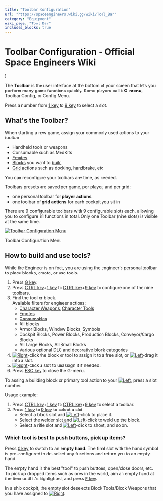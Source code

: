 ```yaml
---
title: "Toolbar Configuration"
url: "https://spaceengineers.wiki.gg/wiki/Tool_Bar"
category: "Equipment"
wiki_page: "Tool Bar"
includes_blocks: true
---
```


# Toolbar Configuration - Official Space Engineers Wiki

)

The **Toolbar** is the user interface at the bottom of your screen that lets you perform many game functions quickly. Some players call it **G-menu**, Toolbar Config, or Config Menu.

Press a number from [1 key](https://spaceengineers.wiki.gg/wiki/Key_Bindings "Key Bindings") to [9 key](https://spaceengineers.wiki.gg/wiki/Key_Bindings "Key Bindings") to select a slot.

## What's the Toolbar?

When starting a new game, assign your commonly used actions to your toolbar:

*   Handheld tools or weapons
*   Consumable such as MedKits
*   [Emotes](https://spaceengineers.wiki.gg/wiki/Emotes "Emotes")
*   [Blocks](https://spaceengineers.wiki.gg/wiki/Blocks "Blocks") you want to [build](https://spaceengineers.wiki.gg/wiki/Building "Building")
*   [Grid](https://spaceengineers.wiki.gg/wiki/Grid "Grid") actions such as docking, handbrake, etc

You can reconfigure your toolbars any time, as needed.

Toolbars presets are saved per game, per player, and per grid:

*   one personal toolbar for **player actions**
*   one toolbar of **grid actions** for each cockpit you sit in

There are 9 configurable toolbars with 9 configurable slots each, allowing you to configure 81 functions in total. Only one Toolbar (nine slots) is visible at the same time.

[![Toolbar Configuration Menu](https://spaceengineers.wiki.gg/images/thumb/0/0a/SE-Toolbar-cut.png/320px-SE-Toolbar-cut.png?c93534)](https://spaceengineers.wiki.gg/wiki/File:SE-Toolbar-cut.png)

Toolbar Configuration Menu

## How to build and use tools?

While the Engineer is on foot, you are using the engineer's personal toolbar to place blocks, emote, or use tools.

1.  Press [G key](https://spaceengineers.wiki.gg/wiki/Key_Bindings "Key Bindings").
2.  Press [CTRL key](https://spaceengineers.wiki.gg/wiki/Key_Bindings "Key Bindings")+[1 key](https://spaceengineers.wiki.gg/wiki/Key_Bindings "Key Bindings") to [CTRL key](https://spaceengineers.wiki.gg/wiki/Key_Bindings "Key Bindings")+[9 key](https://spaceengineers.wiki.gg/wiki/Key_Bindings "Key Bindings") to configure one of the nine toolbars.
3.  Find the tool or block.  
    Available filters for engineer actions:
    *   [Character Weapons](https://spaceengineers.wiki.gg/wiki/Character_Weapons "Character Weapons"), [Character Tools](https://spaceengineers.wiki.gg/wiki/Character_Tools "Character Tools")
    *   [Emotes](https://spaceengineers.wiki.gg/wiki/Emotes "Emotes")
    *   [Consumables](https://spaceengineers.wiki.gg/wiki/Consumable "Consumable")
    *   All blocks
    *   Armor Blocks, Window Blocks, Symbols
    *   Cockpit Blocks, Power Blocks, Production Blocks, Conveyor/Cargo Blocks
    *   All Large Blocks, All Small Blocks
    *   Various optional DLC and decorative block categories
4.  [![Right](https://commons.wiki.gg/images/thumb/1/11/Keyboard_White_Mouse_Right.png/20px-Keyboard_White_Mouse_Right.png?3581de)](https://spaceengineers.wiki.gg/wiki/File:Keyboard_White_Mouse_Right.png "Right")\-click the block or tool to assign it to a free slot, or [![Left](https://commons.wiki.gg/images/thumb/5/5f/Keyboard_White_Mouse_Left.png/20px-Keyboard_White_Mouse_Left.png?c1a406)](https://spaceengineers.wiki.gg/wiki/File:Keyboard_White_Mouse_Left.png "Left")\-drag it into a slot.
5.  [![Right](https://commons.wiki.gg/images/thumb/1/11/Keyboard_White_Mouse_Right.png/20px-Keyboard_White_Mouse_Right.png?3581de)](https://spaceengineers.wiki.gg/wiki/File:Keyboard_White_Mouse_Right.png "Right")\-click a slot to unassign it if needed.
6.  Press [ESC key](https://spaceengineers.wiki.gg/wiki/Key_Bindings "Key Bindings") to close the G-menu.

To assing a building block or primary tool action to your [![Left](https://commons.wiki.gg/images/thumb/5/5f/Keyboard_White_Mouse_Left.png/20px-Keyboard_White_Mouse_Left.png?c1a406)](https://spaceengineers.wiki.gg/wiki/File:Keyboard_White_Mouse_Left.png "Left"), press a slot number.

Usage example:

1.  Press [CTRL key](https://spaceengineers.wiki.gg/wiki/Key_Bindings "Key Bindings")+[1 key](https://spaceengineers.wiki.gg/wiki/Key_Bindings "Key Bindings") to [CTRL key](https://spaceengineers.wiki.gg/wiki/Key_Bindings "Key Bindings")+[9 key](https://spaceengineers.wiki.gg/wiki/Key_Bindings "Key Bindings") to select a toolbar.
2.  Press [1 key](https://spaceengineers.wiki.gg/wiki/Key_Bindings "Key Bindings") to [9 key](https://spaceengineers.wiki.gg/wiki/Key_Bindings "Key Bindings") to select a slot
    *   Select a block slot and [![Left](https://commons.wiki.gg/images/thumb/5/5f/Keyboard_White_Mouse_Left.png/20px-Keyboard_White_Mouse_Left.png?c1a406)](https://spaceengineers.wiki.gg/wiki/File:Keyboard_White_Mouse_Left.png "Left")\-click to place it.
    *   Select the welder slot and [![Left](https://commons.wiki.gg/images/thumb/5/5f/Keyboard_White_Mouse_Left.png/20px-Keyboard_White_Mouse_Left.png?c1a406)](https://spaceengineers.wiki.gg/wiki/File:Keyboard_White_Mouse_Left.png "Left")\-click to weld up the block.
    *   Select a rifle slot and [![Left](https://commons.wiki.gg/images/thumb/5/5f/Keyboard_White_Mouse_Left.png/20px-Keyboard_White_Mouse_Left.png?c1a406)](https://spaceengineers.wiki.gg/wiki/File:Keyboard_White_Mouse_Left.png "Left")\-click to shoot, and so on.

### Which tool is best to push buttons, pick up items?

Press [0 key](https://spaceengineers.wiki.gg/wiki/Key_Bindings "Key Bindings") to switch to an **empty hand**. The final slot with the hand symbol is pre-configured to de-select any functions and return you to an empty hand.

The empty hand is the best "tool" to push buttons, open/close doors, etc. To pick up dropped items such as ores in the world, aim an empty hand at the item until it's highlighted, and press [F key](https://spaceengineers.wiki.gg/wiki/Key_Bindings "Key Bindings").

In a ship cockpit, the empty slot deselects Block Tools/Block Weapons that you have assigned to [![Right](https://commons.wiki.gg/images/thumb/1/11/Keyboard_White_Mouse_Right.png/20px-Keyboard_White_Mouse_Right.png?3581de)](https://spaceengineers.wiki.gg/wiki/File:Keyboard_White_Mouse_Right.png "Right").
